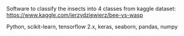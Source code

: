 Software to classify the insects into 4 classes from kaggle dataset: https://www.kaggle.com/jerzydziewierz/bee-vs-wasp

Python, scikit-learn, tensorflow 2.x, keras, seaborn, pandas, numpy
